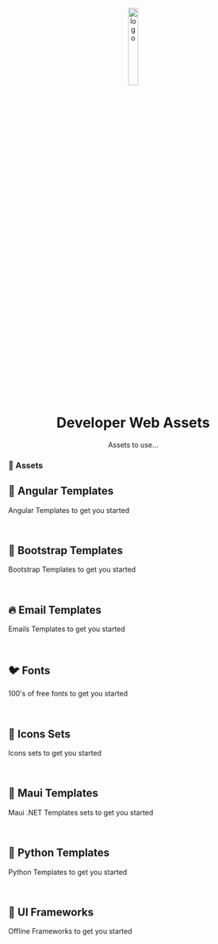 








<div align="center">
<br />
  <img src="WaybillRevenueService/Content/Logo.png" alt="logo" width="20%" style='border-radius: 5px;' height="auto" />
  <h1>Developer Web Assets</h1>
  <p>
    Assets to use...
  </p>
</div>

### :space_invader: Assets

## :bat: Angular Templates

Angular Templates to get you started

<br/>

## :eyes: Bootstrap Templates

Bootstrap Templates to get you started

<br/>

## :fire: Email Templates

Emails Templates to get you started

<br/>

## :bird: Fonts

100's of free fonts to get you started

<br/>

## :dart: Icons Sets

Icons sets to get you started

<br/>

## :dart: Maui Templates

Maui .NET Templates sets to get you started

<br/>

## :dart: Python Templates

Python Templates to get you started

<br/>

## :dart: UI Frameworks

Offline Frameworks to get you started
